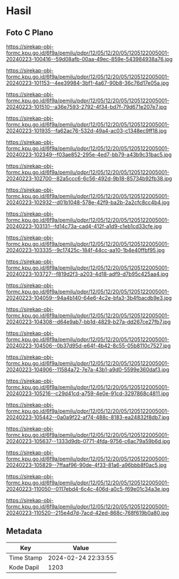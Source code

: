 # Hasil

## Foto C Plano

https://sirekap-obj-formc.kpu.go.id/6f9a/pemilu/pdpr/12/05/12/20/05/1205122005001-20240223-100416--59d08afb-00aa-49ec-859e-543984938a76.jpg

https://sirekap-obj-formc.kpu.go.id/6f9a/pemilu/pdpr/12/05/12/20/05/1205122005001-20240223-101153--4ee39984-3bf1-4a67-90b8-36c76d17e05a.jpg

https://sirekap-obj-formc.kpu.go.id/6f9a/pemilu/pdpr/12/05/12/20/05/1205122005001-20240223-101510--a36e7593-2792-4f34-bd7f-79d671e207e7.jpg

https://sirekap-obj-formc.kpu.go.id/6f9a/pemilu/pdpr/12/05/12/20/05/1205122005001-20240223-101935--fa62ac76-532d-49a4-ac03-c1348ec9ff18.jpg

https://sirekap-obj-formc.kpu.go.id/6f9a/pemilu/pdpr/12/05/12/20/05/1205122005001-20240223-102349--f03ae852-295e-4ed7-bb79-a43b9c31bac5.jpg

https://sirekap-obj-formc.kpu.go.id/6f9a/pemilu/pdpr/12/05/12/20/05/1205122005001-20240223-102700--82a5ccc6-6c56-492d-9b18-85734b92fb38.jpg

https://sirekap-obj-formc.kpu.go.id/6f9a/pemilu/pdpr/12/05/12/20/05/1205122005001-20240223-102932--d01b1048-578e-42f9-ba2b-2a2cfc8cc4b4.jpg

https://sirekap-obj-formc.kpu.go.id/6f9a/pemilu/pdpr/12/05/12/20/05/1205122005001-20240223-103131--fd14c73a-cad4-412f-a1d9-c1eb1cd33cfe.jpg

https://sirekap-obj-formc.kpu.go.id/6f9a/pemilu/pdpr/12/05/12/20/05/1205122005001-20240223-103335--9c17425c-184f-44cc-aa10-1b4e40ffbf95.jpg

https://sirekap-obj-formc.kpu.go.id/6f9a/pemilu/pdpr/12/05/12/20/05/1205122005001-20240223-103727--f819d2f3-a203-4d18-adf9-d7b95c425aa4.jpg

https://sirekap-obj-formc.kpu.go.id/6f9a/pemilu/pdpr/12/05/12/20/05/1205122005001-20240223-104059--94a4b140-64e6-4c2e-bfa3-3b4fbacdb9e3.jpg

https://sirekap-obj-formc.kpu.go.id/6f9a/pemilu/pdpr/12/05/12/20/05/1205122005001-20240223-104308--d64e9ab7-bb1d-4829-b27a-dd267ce27fb7.jpg

https://sirekap-obj-formc.kpu.go.id/6f9a/pemilu/pdpr/12/05/12/20/05/1205122005001-20240223-104506--0b37d95d-e64f-4b42-8c55-05b8110c7527.jpg

https://sirekap-obj-formc.kpu.go.id/6f9a/pemilu/pdpr/12/05/12/20/05/1205122005001-20240223-104906--11584a72-7e7a-43b1-a9d0-5599e360daf3.jpg

https://sirekap-obj-formc.kpu.go.id/6f9a/pemilu/pdpr/12/05/12/20/05/1205122005001-20240223-105216--c29d41cd-a759-4e0e-91cd-3297868c4811.jpg

https://sirekap-obj-formc.kpu.go.id/6f9a/pemilu/pdpr/12/05/12/20/05/1205122005001-20240223-105442--0a0a9f22-af74-488c-8183-ea24832f8db7.jpg

https://sirekap-obj-formc.kpu.go.id/6f9a/pemilu/pdpr/12/05/12/20/05/1205122005001-20240223-105637--1333d9db-0771-4fda-9756-c6ac79a59b6d.jpg

https://sirekap-obj-formc.kpu.go.id/6f9a/pemilu/pdpr/12/05/12/20/05/1205122005001-20240223-105829--7ffaaf96-90de-4f33-81a6-a96bbb8f0ac5.jpg

https://sirekap-obj-formc.kpu.go.id/6f9a/pemilu/pdpr/12/05/12/20/05/1205122005001-20240223-110050--0117ebd4-6c4c-406d-a0c5-f69e01c34a3e.jpg

https://sirekap-obj-formc.kpu.go.id/6f9a/pemilu/pdpr/12/05/12/20/05/1205122005001-20240223-110520--215e4d7d-7acd-42ed-868c-768f619b0a80.jpg


## Metadata

| Key        | Value               |
| ---------- | ------------------- |
| Time Stamp | 2024-02-24 22:33:55 |
| Kode Dapil | 1203                |



